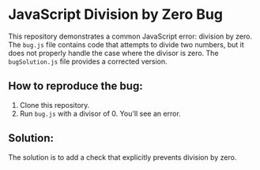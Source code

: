 # JavaScript Division by Zero Bug

This repository demonstrates a common JavaScript error: division by zero. The `bug.js` file contains code that attempts to divide two numbers, but it does not properly handle the case where the divisor is zero.  The `bugSolution.js` file provides a corrected version.

## How to reproduce the bug:
1. Clone this repository.
2. Run `bug.js` with a divisor of 0. You'll see an error.

## Solution:
The solution is to add a check that explicitly prevents division by zero.